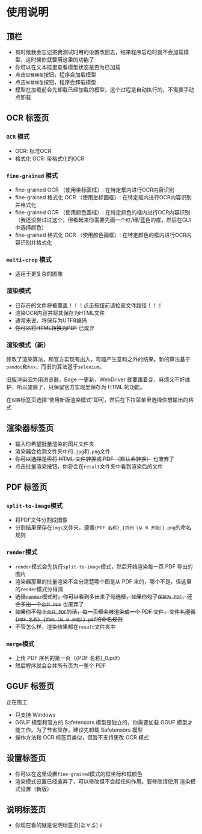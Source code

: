 # 使用说明

## **顶栏**

- 有时候我会忘记把我测试时用的设置改回去，结果程序启动时就不会加载模型，这时候你就要用这里的功能了
- 你可以在文本框里查看模型状态是否为已加载
- 点击`加载模型`按钮，程序会加载模型
- 点击`卸载模型`按钮，程序会卸载模型
- 模型在加载前会先卸载已经加载的模型，这个过程是自动执行的，不需要手动点卸载

## **OCR 标签页**

### `OCR` 模式

- OCR: 标准OCR
- 格式化 OCR: 带格式化的OCR

### `fine-grained` 模式

- fine-grained OCR （使用坐标画框）: 在特定框内进行OCR内容识别
- fine-grained 格式化 OCR （使用坐标画框）: 在特定框内进行OCR内容识别并格式化
- fine-grained OCR （使用颜色画框）: 在特定颜色的框内进行OCR内容识别（我还没尝试过这个，但看起来你需要先画一个红/绿/蓝色的框，然后在GUI中选择颜色）
- fine-grained 格式化 OCR （使用颜色画框）: 在特定颜色的框内进行OCR内容识别并格式化

### `multi-crop` 模式

- 适用于更复杂的图像

### 渲染模式

- 已存在的文件将被覆盖！！！点击按钮前请检查文件路径！！！
- 渲染OCR内容并将其保存为HTML文件
- 通常来说，将保存为UTF8编码
- ~~你可以将HTML转换为PDF~~ 已废弃

### 渲染模式（新）

修改了渲染算法，和官方实现有出入，可能产生意料之外的结果。新的算法基于`pandoc`和`tex`，而旧的算法基于`selenium`。

旧版渲染因为用浏览器，Edge 一更新，WebDriver 就要跟着变，麻烦又不好维护，所以废除了，只保留官方实现里保存为 HTML 的功能。

在`设置`标签页选择“使用新版渲染模式”即可，然后在下拉菜单里选择你想输出的格式

## **渲染器标签页**

- 输入你希望批量渲染的图片文件夹
- 渲染器会检测文件夹中的`.jpg`和`.png`文件
- ~~你可以选择是否将 HTML 文件转换成 PDF （默认会转换）~~ 也废弃了
- 点击批量渲染按钮，你将会在`result`文件夹中看到渲染后的文件

## **PDF 标签页**

### `split-to-image`模式

- 将PDF文件分割成图像
- 分割结果保存在`imgs`文件夹，遵循`{PDF 名称}_{页码（从 0 开始）}.png`的命名规则

### `render`模式

- `render`模式会先执行`split-to-image`模式，然后开始渲染每一页 PDF 导出的图片
- 渲染器那里的批量渲染不会分清楚哪个图是从 PDF 来的，哪个不是，但这里的`render`模式分得清
- ~~选择`render`模式时，你可以看到多出来了勾选框，如果你勾了`保存为 PDF`，还会多出一个`合并 PDF`~~ 也废弃了
- ~~如果你不勾上`合并 PDF`的话，每一页都会被渲染成一个 PDF 文件，文件名遵循`{PDF 名称}_{页码（从 0 开始）}.pdf`的命名规则~~
- 不管怎么样，渲染结果都在`result`文件夹中

### `merge`模式

- 上传 PDF 序列的第一页（{PDF 名称}_0.pdf）
- 然后程序就会合并所有页为一整个 PDF

## **GGUF 标签页**

正在施工

- 只支持 Windows
- GGUF 模型和官方的 Safetensors 模型是独立的，你需要加载 GGUF 模型才能工作。为了节省显存，建议先卸载 Safetensors 模型
- 操作方法和 OCR 标签页类似，但暂不支持更改 OCR 模式

## **设置标签页**

- 你可以在这里设置`fine-grained`模式的框坐标和框颜色
- 渲染模式设置已经废弃了，可以修改但不会起任何作用。要修改请使用 渲染模式设置（新版）

## **说明标签页**

- 你现在看的就是说明标签页(≧∀≦)ゞ
